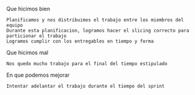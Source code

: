 Que hicimos bien

    Planificamos y nos distribuimos el trabajo entre los miembros del equipo
    Durante esta planificacion, logramos hacer el slicing correcto para particionar el trabajo
    Logramos cumplir con los entregables en tiempo y forma

Que hicimos mal

    Nos quedo mucho trabajo para el final del tiempo estipulado

En que podemos mejorar

    Intentar adelantar el trabajo durante el tiempo del sprint
